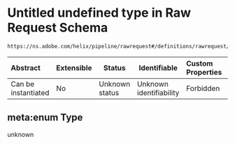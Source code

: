 # Untitled undefined type in Raw Request Schema

```txt
https://ns.adobe.com/helix/pipeline/rawrequest#/definitions/rawrequest/properties/headers/properties/x-backend-name/meta:enum
```




| Abstract            | Extensible | Status         | Identifiable            | Custom Properties | Additional Properties | Access Restrictions | Defined In                                                                |
| :------------------ | ---------- | -------------- | ----------------------- | :---------------- | --------------------- | ------------------- | ------------------------------------------------------------------------- |
| Can be instantiated | No         | Unknown status | Unknown identifiability | Forbidden         | Allowed               | none                | [rawrequest.schema.json\*](rawrequest.schema.json "open original schema") |

## meta:enum Type

unknown
